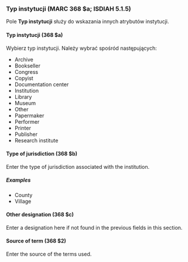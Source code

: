 ### Typ instytucji (MARC 368 $a; ISDIAH 5.1.5)

Pole **Typ instytucji** służy do wskazania innych atrybutów instytucji.

#### Typ instytucji (368 $a)

Wybierz typ instytucji. Należy wybrać spośród następujących:

- Archive
- Bookseller
- Congress
- Copyist
- Documentation center
- Institution
- Library
- Museum
- Other
- Papermaker
- Performer
- Printer
- Publisher
- Research institute


#### Type of jurisdiction (368 $b)

Enter the type of jurisdiction associated with the institution.

##### Examples

- County
- Village

#### Other designation (368 $c)

Enter a designation here if not found in the previous fields in this section.

#### Source of term (368 $2)

Enter the source of the terms used.
